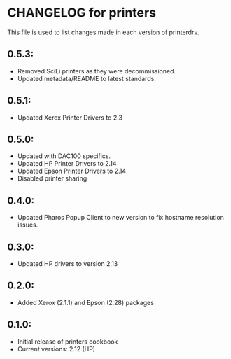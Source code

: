 # CHANGELOG for printers

This file is used to list changes made in each version of printerdrv.

## 0.5.3:

* Removed SciLi printers as they were decommissioned.
* Updated metadata/README to latest standards.

## 0.5.1: 

* Updated Xerox Printer Drivers to 2.3

## 0.5.0:

* Updated with DAC100 specifics.
* Updated HP Printer Drivers to 2.14
* Updated Epson Printer Drivers to 2.14
* Disabled printer sharing

## 0.4.0:

* Updated Pharos Popup Client to new version to fix hostname resolution issues.

## 0.3.0:

* Updated HP drivers to version 2.13

## 0.2.0:

* Added Xerox (2.1.1) and Epson (2.28) packages

## 0.1.0:

* Initial release of printers cookbook
* Current versions: 2.12 (HP)
